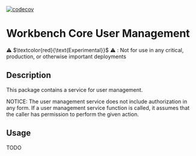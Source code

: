 [![codecov](https://app.codecov.io/github/aws-solutions/solution-spark-on-aws/tree/codecov/branch/codecov/graph/badge.svg?flag=workbench-core-user-management)](https://app.codecov.io/github/aws-solutions/solution-spark-on-aws/tree/codecov)

# Workbench Core User Management

⚠️ $\textcolor{red}{\text{Experimental}}$ ⚠️ : Not for use in any critical, production, or otherwise important deployments

## Description

This package contains a service for user management.

NOTICE: The user management service does not include authorization in any form. If a user management service function is called, it assumes that the caller has permission to perform the given action.

## Usage
TODO
